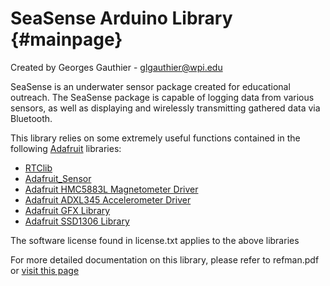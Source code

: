 # SeaSense Arduino Library  {#mainpage}
Created by Georges Gauthier - glgauthier@wpi.edu

SeaSense is an underwater sensor package created for educational outreach. The SeaSense package is capable of logging data from various sensors, as well as displaying and wirelessly transmitting gathered data via Bluetooth. 

This library relies on some extremely useful functions contained in the following [Adafruit](http://adafruit.com/) libraries: 

* [RTClib](https://github.com/adafruit/RTClib)
* [Adafruit_Sensor](https://github.com/adafruit/Adafruit_Sensor)
* [Adafruit HMC5883L Magnetometer Driver](https://github.com/adafruit/Adafruit_HMC5883_Unified)
* [Adafruit ADXL345 Accelerometer Driver](https://github.com/adafruit/Adafruit_ADXL345)
* [Adafruit GFX Library](https://github.com/adafruit/Adafruit-GFX-Library)
* [Adafruit SSD1306 Library](https://github.com/adafruit/Adafruit_SSD1306)

The software license found in license.txt applies to the above libraries

For more detailed documentation on this library, please refer to refman.pdf or [visit this page](https://xzib1t.github.io/SeaSense/docs/index.html)
